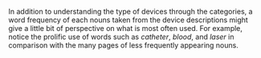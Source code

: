 In addition to understanding the type of devices through the categories, a word frequency of each nouns taken from the device descriptions might give a little bit of perspective on what is most often used. For example, notice the prolific use of words such as *catheter*, *blood*, and *laser* in comparison with the many pages of less frequently appearing nouns.
